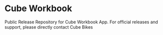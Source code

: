 # Cube Workbook
Public Release Repository for Cube Workbook App. For official releases and support, please directly contact Cube Bikes
